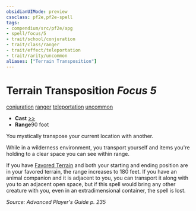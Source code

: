 ```yaml
---
obsidianUIMode: preview
cssclass: pf2e,pf2e-spell
tags:
- compendium/src/pf2e/apg
- spell/focus/5
- trait/school/conjuration
- trait/class/ranger
- trait/effect/teleportation
- trait/rarity/uncommon
aliases: ["Terrain Transposition"]
---
```

# Terrain Transposition *Focus 5*   
[conjuration](conjuration.md)  [ranger](rules/traits/ranger.md)  [teleportation](teleportation.md)  [uncommon](uncommon.md)  

- **Cast** [>>](chapter-9-playing-the-game.md#Actions "Two-Action") 
- **Range**90 foot

You mystically transpose your current location with another.

While in a wilderness environment, you transport yourself and items you're holding to a clear space you can see within range.

If you have [Favored Terrain](../feats/favored-terrain.md) and both your starting and ending position are in your favored terrain, the range increases to 180 feet. If you have an animal companion and it is adjacent to you, you can transport it along with you to an adjacent open space, but if this spell would bring any other creature with you, even in an extradimensional container, the spell is lost.

*Source: Advanced Player's Guide p. 235*